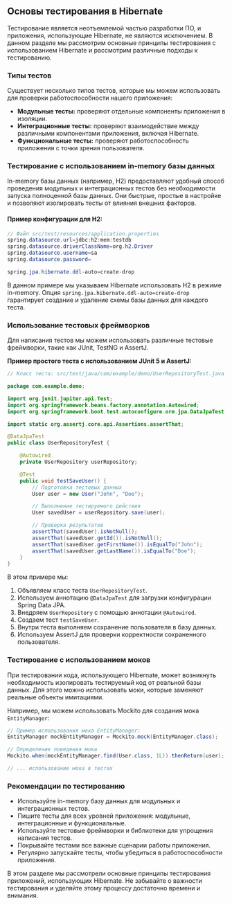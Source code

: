 ## Основы тестирования в Hibernate

Тестирование является неотъемлемой частью разработки ПО, и приложения, использующие Hibernate, не являются исключением. В данном разделе мы рассмотрим основные принципы тестирования с использованием Hibernate и рассмотрим различные подходы к тестированию.

### Типы тестов

Существует несколько типов тестов, которые мы можем использовать для проверки работоспособности нашего приложения:

* **Модульные тесты:** проверяют отдельные компоненты приложения в изоляции.
* **Интеграционные тесты:** проверяют взаимодействие между различными компонентами приложения, включая Hibernate.
* **Функциональные тесты:** проверяют работоспособность приложения с точки зрения пользователя.

### Тестирование с использованием in-memory базы данных

In-memory базы данных (например, H2) предоставляют удобный способ проведения модульных и интеграционных тестов без необходимости запуска полноценной базы данных. Они быстрые, простые в настройке и позволяют изолировать тесты от влияния внешних факторов.

#### Пример конфигурации для H2:

```java
// Файл src/test/resources/application.properties
spring.datasource.url=jdbc:h2:mem:testdb
spring.datasource.driverClassName=org.h2.Driver
spring.datasource.username=sa
spring.datasource.password=

spring.jpa.hibernate.ddl-auto=create-drop
```

В данном примере мы указываем Hibernate использовать H2 в режиме in-memory. Опция `spring.jpa.hibernate.ddl-auto=create-drop`  гарантирует создание и удаление схемы базы данных для каждого теста.

### Использование тестовых фреймворков

Для написания тестов мы можем использовать различные тестовые фреймворки, такие как JUnit, TestNG и AssertJ. 

**Пример простого теста с использованием JUnit 5 и AssertJ:**

```java
// Класс теста: src/test/java/com/example/demo/UserRepositoryTest.java

package com.example.demo;

import org.junit.jupiter.api.Test;
import org.springframework.beans.factory.annotation.Autowired;
import org.springframework.boot.test.autoconfigure.orm.jpa.DataJpaTest;

import static org.assertj.core.api.Assertions.assertThat;

@DataJpaTest
public class UserRepositoryTest {

    @Autowired
    private UserRepository userRepository;

    @Test
    public void testSaveUser() {
        // Подготовка тестовых данных
        User user = new User("John", "Doe");

        // Выполнение тестируемого действия
        User savedUser = userRepository.save(user);

        // Проверка результатов
        assertThat(savedUser).isNotNull();
        assertThat(savedUser.getId()).isNotNull();
        assertThat(savedUser.getFirstName()).isEqualTo("John");
        assertThat(savedUser.getLastName()).isEqualTo("Doe");
    }
}
```

В этом примере мы:

1. Объявляем класс теста `UserRepositoryTest`.
2. Используем аннотацию `@DataJpaTest` для загрузки конфигурации Spring Data JPA.
3. Внедряем `UserRepository` с помощью аннотации `@Autowired`.
4. Создаем тест `testSaveUser`.
5. Внутри теста выполняем сохранение пользователя в базу данных.
6. Используем AssertJ для проверки корректности сохраненного пользователя.

### Тестирование с использованием моков

При тестировании кода, использующего Hibernate, может возникнуть необходимость изолировать тестируемый код от реальной базы данных. Для этого можно использовать моки, которые заменяют реальные объекты имитациями.

Например, мы можем использовать Mockito для создания мока `EntityManager`:

```java
// Пример использования мока EntityManager:
EntityManager mockEntityManager = Mockito.mock(EntityManager.class);

// Определение поведения мока
Mockito.when(mockEntityManager.find(User.class, 1L)).thenReturn(user);

// ... использование мока в тестах
```

### Рекомендации по тестированию

* Используйте in-memory базу данных для модульных и интеграционных тестов.
* Пишите тесты для всех уровней приложения: модульные, интеграционные и функциональные.
* Используйте тестовые фреймворки и библиотеки для упрощения написания тестов.
* Покрывайте тестами все важные сценарии работы приложения.
* Регулярно запускайте тесты, чтобы убедиться в работоспособности приложения.

В этом разделе мы рассмотрели основные принципы тестирования приложений, использующих Hibernate. Не забывайте о важности тестирования и уделяйте этому процессу достаточно времени и внимания.
